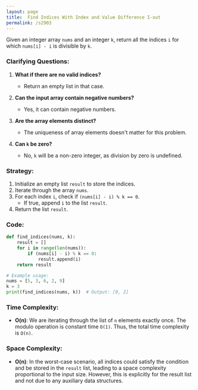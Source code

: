 ```yaml
---
layout: page
title:  Find Indices With Index and Value Difference I-out
permalink: /s2903
---
```

Given an integer array `nums` and an integer `k`, return all the indices `i` for which `nums[i] - i` is divisible by `k`.

### Clarifying Questions:
1. **What if there are no valid indices?**
   - Return an empty list in that case.

2. **Can the input array contain negative numbers?**
   - Yes, it can contain negative numbers.

3. **Are the array elements distinct?**
   - The uniqueness of array elements doesn't matter for this problem.

4. **Can `k` be zero?**
   - No, `k` will be a non-zero integer, as division by zero is undefined.

### Strategy:
1. Initialize an empty list `result` to store the indices.
2. Iterate through the array `nums`.
3. For each index `i`, check if `(nums[i] - i) % k == 0`.
   - If true, append `i` to the list `result`.
4. Return the list `result`.

### Code:
```python
def find_indices(nums, k):
    result = []
    for i in range(len(nums)):
        if (nums[i] - i) % k == 0:
            result.append(i)
    return result

# Example usage:
nums = [5, 3, 6, 2, 9]
k = 3
print(find_indices(nums, k))  # Output: [0, 2]
```

### Time Complexity:
- **O(n)**: We are iterating through the list of `n` elements exactly once. The modulo operation is constant time `O(1)`. Thus, the total time complexity is `O(n)`.
  
### Space Complexity:
- **O(n)**: In the worst-case scenario, all indices could satisfy the condition and be stored in the `result` list, leading to a space complexity proportional to the input size. However, this is explicitly for the result list and not due to any auxiliary data structures.
